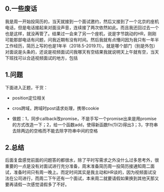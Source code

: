 ## 0.一些废话

我是周一开始投简历的，当天就接到一个面试邀约，然后又接到了一个北京的座机电话，但是电话接起来对面没声音，连续接了两次依然如此。而且我还回过去一个也是这样，就没再管了。结果过一会来了另一个座机，说是字节跳动的HR，刚刚可能那部电话有问题，问我近期有没有时间。然后我就有点懵问因为我只有一年半工作经历，简历上写的也是1年半（2018.5-2019.11）。就是哪个部门（别是外包）对面说是头条的，还说是视频面试问我哪天有空结果我就说明天上午就有空，当天下班找可以合适视频面试的地方，包括

## 1.问题

下面进入正题，干货：

- position定位相关

- cros跨域，跨域时post请求处理，携带cookie
- 做题：1，同步callback改promise，不是手写一个promise出来是用promise的方式改造一下；2，给一个函数add，使得新函数fn(1)(2)得出3；3，字符串去除两边的空格而不能去除字符串中间的空格

## 2.总结

后面复盘感觉前面的问题答的都很水，除了平时写需求之外没什么过多思考外，很重要的一点是没有对面试进行充分准备，周末准备简历周一投简历接通知周二面试，准备时间只有周一晚上。而定时间其实是我主动和HR谈的，因为视频面试没法在公司进行，而周二下午还有一个面试，本来周二就要请假如果换到其他天那又要再请假一次感觉请假多了不好。